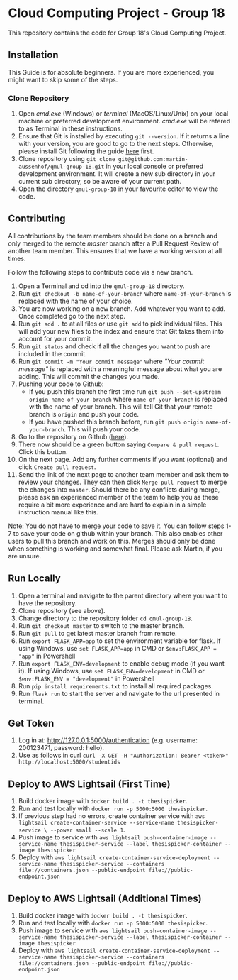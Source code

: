 # Cloud Computing Project - Group 18

This repository contains the code for Group 18's Cloud Computing Project.

## Installation

This Guide is for absolute beginners. If you are more experienced, you might want to skip some of the steps.

### Clone Repository

1. Open _cmd.exe_ (Windows) or _terminal_ (MacOS/Linux/Unix) on your local machine or preferred development environment. _cmd.exe_ will be refered to as Terminal in these instructions.
2. Ensure that Git is installed by executing `git --version`. If it returns a line with your version, you are good to go to the next steps. Otherwise, please install Git following the guide [here](https://git-scm.com/book/en/v2/Getting-Started-Installing-Git) first.
3. Clone repository using `git clone git@github.com:martin-aussenhof/qmul-group-18.git` in your local console or preferred development environment. It will create a new sub directory in your current sub directory, so be aware of your current path.
4. Open the directory `qmul-group-18` in your favourite editor to view the code.

## Contributing

All contributions by the team members should be done on a branch and only merged to the remote _master_ branch after a Pull Request Review of another team member. This ensures that we have a working version at all times.

Follow the following steps to contribute code via a new branch.

1. Open a Terminal and cd into the `qmul-group-18` directory.
2. Run `git checkout -b name-of-your-branch` where `name-of-your-branch` is replaced with the name of your choice.
3. You are now working on a new branch. Add whatever you want to add. Once completed go to the next step.
4. Run `git add .` to at all files or use `git add` to pick individual files. This will add your new files to the index and ensure that Git takes them into account for your commit.
5. Run `git status` and check if all the changes you want to push are included in the commit.
6. Run `git commit -m "Your commit message"` where _"Your commit message"_ is replaced with a meaningful message about what you are adding. This will commit the changes you made.
7. Pushing your code to Github:
   - If you push this branch the first time run `git push --set-upstream origin name-of-your-branch` where `name-of-your-branch` is replaced with the name of your branch. This will tell Git that your remote branch is `origin` and push your code.
   - If you have pushed this branch before, run `git push origin name-of-your-branch`. This will push your code.
8. Go to the repository on Github ([here](https://github.com/martin-aussenhof/qmul-group-18)).
9. There now should be a green button saying `Compare & pull request`. Click this button.
10. On the next page. Add any further comments if you want (optional) and click `Create pull request`.
11. Send the link of the next page to another team member and ask them to review your changes. They can then click `Merge pull request` to merge the changes into `master`. Should there be any conflicts during merge, please ask an experienced member of the team to help you as these require a bit more experience and are hard to explain in a simple instruction manual like this.

Note: You do not have to merge your code to save it. You can follow steps 1-7 to save your code on github within your branch. This also enables other users to pull this branch and work on this. Merges should only be done when something is working and somewhat final. Please ask Martin, if you are unsure.

## Run Locally

1. Open a terminal and navigate to the parent directory where you want to have the repository.
1. Clone repository (see above).
1. Change directory to the repository folder `cd qmul-group-18`.
1. Run `git checkout master` to switch to the master branch.
1. Run `git pull` to get latest master branch from remote.
1. Run `export FLASK_APP=app` to set the environment variable for flask. If using Windows, use `set FLASK_APP=app` in CMD or `$env:FLASK_APP = "app"` in Powershell
1. Run `export FLASK_ENV=development` to enable debug mode (if you want it). If using Windows, use `set FLASK_ENV=development` in CMD or `$env:FLASK_ENV = "development"` in Powershell
1. Run `pip install requirements.txt` to install all required packages.
1. Run `flask run` to start the server and navigate to the url presented in terminal.

## Get Token

1. Log in at: http://127.0.0.1:5000/authentication (e.g. username: 200123471, password: hello).
1. Use as follows in curl `curl -X GET -H "Authorization: Bearer <token>" http://localhost:5000/studentids`

## Deploy to AWS Lightsail (First Time)

1. Build docker image with `docker build . -t thesispicker`.
1. Run and test locally with `docker run -p 5000:5000 thesispicker`.
1. If previous step had no errors, create container service with `aws lightsail create-container-service --service-name thesispicker-service \ --power small --scale 1`.
1. Push image to service with `aws lightsail push-container-image --service-name thesispicker-service --label thesispicker-container --image thesispicker`
1. Deploy with `aws lightsail create-container-service-deployment --service-name thesispicker-service --containers file://containers.json --public-endpoint file://public-endpoint.json`

## Deploy to AWS Lightsail (Additional Times)

1. Build docker image with `docker build . -t thesispicker`.
1. Run and test locally with `docker run -p 5000:5000 thesispicker`.
1. Push image to service with `aws lightsail push-container-image --service-name thesispicker-service --label thesispicker-container --image thesispicker`
1. Deploy with `aws lightsail create-container-service-deployment --service-name thesispicker-service --containers file://containers.json --public-endpoint file://public-endpoint.json`
